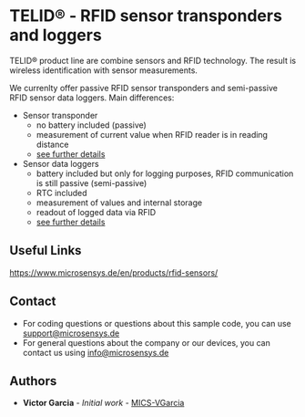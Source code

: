 # TELID® - RFID sensor transponders and loggers
TELID® product line are combine sensors and RFID technology. The result is wireless identification with sensor measurements.

We currenlty offer passive RFID sensor transponders and semi-passive RFID sensor data loggers. Main differences:
* Sensor transponder
    * no battery included (passive)
    * measurement of current value when RFID reader is in reading distance
    * [see further details](sensor-transponder)
* Sensor data loggers
    * battery included but only for logging purposes, RFID communication is still passive (semi-passive)
    * RTC included
    * measurement of values and internal storage
    * readout of logged data via RFID
    * [see further details](sensor-data-logger)

## Useful Links
https://www.microsensys.de/en/products/rfid-sensors/


## Contact
* For coding questions or questions about this sample code, you can use [support@microsensys.de](mailto:support@microsensys.de)
* For general questions about the company or our devices, you can contact us using [info@microsensys.de](mailto:info@microsensys.de)

## Authors

* **Victor Garcia** - *Initial work* - [MICS-VGarcia](https://github.com/MICS-VGarcia/)
